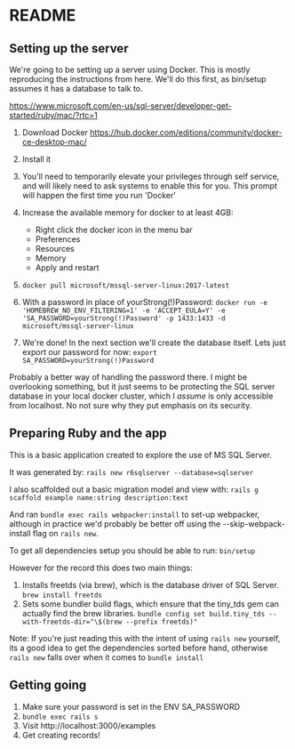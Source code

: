 # README


## Setting up the server

We're going to be setting up a server using Docker. This is mostly reproducing
the instructions from here. We'll do this first, as bin/setup assumes it has a
database to talk to.

https://www.microsoft.com/en-us/sql-server/developer-get-started/ruby/mac/?rtc=1

1. Download Docker https://hub.docker.com/editions/community/docker-ce-desktop-mac/
2. Install it
3. You'll need to temporarily elevate your privileges through self service,
   and will likely need to ask systems to enable this for you. This prompt will
   happen the first time you run 'Docker'
3. Increase the available memory for docker to at least 4GB:

   - Right click the docker icon in the menu bar
   - Preferences
   - Resources
   - Memory
   - Apply and restart

4. `docker pull microsoft/mssql-server-linux:2017-latest`
5. With a password in place of yourStrong(!)Password: `docker run -e 'HOMEBREW_NO_ENV_FILTERING=1' -e 'ACCEPT_EULA=Y' -e 'SA_PASSWORD=yourStrong(!)Password' -p 1433:1433 -d microsoft/mssql-server-linux`
6. We're done! In the next section we'll create the database itself. Lets just export our password for now:
`export SA_PASSWORD=yourStrong(!)Password`

Probably a better way of handling the password there. I might be overlooking something, but it just seems to be
protecting the SQL server database in your local docker cluster, which I *assume* is only accessible from
localhost. No not sure why they put emphasis on its security.


## Preparing Ruby and the app

This is a basic application created to explore the use of MS SQL Server.

It was generated by:
`rails new r6sqlserver --database=sqlserver`

I also scaffolded out a basic migration model and view with:
`rails g scaffold example name:string description:text`

And ran `bundle exec rails webpacker:install` to set-up webpacker, although in
practice we'd probably be better off using the --skip-webpack-install flag on `rails new`.

To get all dependencies setup you should be able to run:
`bin/setup`

However for the record this does two main things:
1. Installs freetds (via brew), which is the database driver of SQL Server.
     `brew install freetds`
2. Sets some bundler build flags, which ensure that the tiny_tds gem can actually
   find the brew libraries.
   `bundle config set build.tiny_tds --with-freetds-dir="\$(brew --prefix freetds)"`

Note: If you're just reading this with the intent of using `rails new` yourself,
its a good idea to get the dependencies sorted before hand, otherwise `rails new`
falls over when it comes to `bundle install`

## Getting going

1. Make sure your password is set in the ENV SA_PASSWORD
2. `bundle exec rails s`
3. Visit http://localhost:3000/examples
4. Get creating records!
